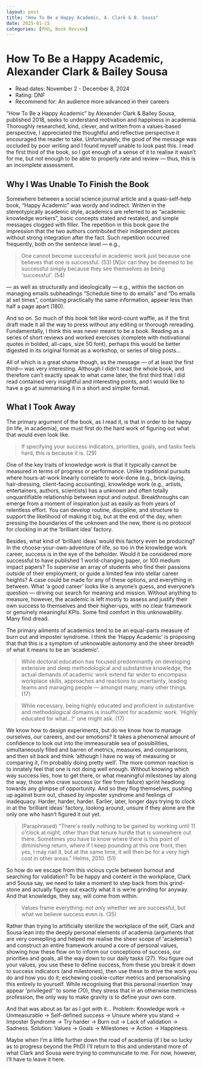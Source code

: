 ```yaml
---
layout: post
title: "How To Be a Happy Academic, A. Clark & B. Sousa"
date: 2025-01-15
categories: [PhD, Book Review]
---
```

# How To Be a Happy Academic, Alexander Clark & Bailey Sousa

* Read dates: November 2 - December 8, 2024
* Rating: DNF
* Recommend for: An audience more advanced in their careers

“How To Be a Happy Academic” by Alexander Clark & Bailey Sousa, published 2018, seeks to understand motivation and happiness in academia. Thoroughly researched, kind, clever, and written from a values-based perspective, I appreciated the thoughtful and reflective perspective it encouraged the reader to take. Unfortunately, the good of the message was occluded by poor writing and I found myself unable to look past this. I read the first third of the book, so I got enough of a sense of it to realise it wasn’t for me, but not enough to be able to properly rate and review — thus, this is an incomplete assessment.

## Why I Was Unable To Finish the Book

Somewhere between a social science journal article and a quasi-self-help book, “Happy Academic” was wordy and indirect. Written in the stereotypically academic style, academics are referred to as “academic knowledge workers”, basic concepts stated and restated, and simple messages clogged with filler. The repetition in this book gave the impression that the two authors contributed their independent pieces without strong integration after the fact. Such repetition occurred frequently, both on the sentence level — e.g.,

> One cannot become successful in academic work just because one believes that one is successful. (53)
> [N]or can they be deemed to be successful simply because they see themselves as being 'successful'. (54)

— as well as structurally and ideologically — e.g., within the section on managing emails subheadings “Schedule time to do emails” and “Do emails at set times”, containing practically the same information, appear less than half a page apart (180).

And so on. So much of this book felt like word-count waffle, as if the first draft made it all the way to press without any editing or thorough rereading. Fundamentally, I think this was never meant to be a book. Reading as a series of short reviews and worked exercises (complete with motivational quotes in bolded, all-caps, size 50 font), perhaps this would be better digested in its original format as a workshop, or series of blog posts…

All of which is a great shame though, as the message — of at least the first third— was very interesting. Although I didn’t read the whole book, and therefore can’t exactly speak to what came later, the first third that I did read contained very insightful and interesting points, and I would like to have a go at summarising it in a short and simpler format.

## What I Took Away

The primary argument of the book, as I read it, is that in order to be happy (in life, in academia), one must first do the hard work of figuring out what that would even look like.

> If specifying your success indicators, priorities, goals, and tasks feels hard, this is because it is. (29)

One of the key traits of knowledge work is that it typically cannot be measured in terms of progress or performance. Unlike traditional pursuits where hours-at-work linearly correlate to work-done (e.g., brick-laying, hair-dressing, client-facing accounting), knowledge work (e.g., artists, entertainers, authors, scientists) has a unknown and often totally unquantifiable relationship between input and output. Breakthroughs can emerge from a moment of inspiration just as easily as from years of relentless effort. You can develop routine, discipline, and structure to support the likelihood of making it big, but at the end of the day, when pressing the boundaries of the unknown and the new, there is no protocol for clocking in at the ‘brilliant idea’ factory.

Besides, what kind of ‘brilliant ideas’ would this factory even be producing? In the choose-your-own-adventure of life, so too in the knowledge work career, success is in the eye of the beholder. Would it be considered more successful to have published 1 world-changing paper, or 100 medium impact papers? To supervise an array of students who find their passions outside of their employment, or guide a limited few into stellar career heights? A case could be made for any of these options, and everything in between. What ‘a good career’ looks like is anyone’s guess, and everyone’s question — driving our search for meaning and mission. Without anything to measure, however, the academic is left mostly to assess and justify their own success to themselves and their higher-ups, with no clear framework or genuinely meaningful KPIs. Some find comfort in this unknowability. Many find dread.

The primary ailments of academics tend to be an equal-parts measure of burn out and imposter syndrome. I think the ‘Happy Academic’ is proposing that that this is a symptom of unknowable autonomy and the sheer breadth of what it means to be an ‘academic’.

> While doctoral education has focused predominantly on developing extensive and deep methodological and substantive knowledge, the actual demands of academic work extend far wider to encompass workplace skills, approaches and reactions to uncertainty, leading teams and managing people — amongst many, many other things. (17) 

> While necessary, being highly educated and proficient in substantive and methodological domains is insufficient for academic work. 'Highly educated for what...?' one might ask. (17)

We know how to design experiments, but do we know how to manage ourselves, our careers, and our emotions? It takes a phenomenal amount of confidence to look out into the immeasurable sea of possibilities, simultaneously filled and barren of metrics, measures, and comparisons, and then sit back and think ‘although I have no way of measuring or comparing it, I’m probably doing pretty well’. The more common reaction is to innately feel that one is not doing well enough. Without knowing which way success lies, how to get there, or what meaningful milestones lay along the way, those who crave success (or flee from failure) sprint headlong towards any glimpse of opportunity. And so they flog themselves, pushing up against burn out, chased by imposter syndrome and feelings of inadequacy. Harder, harder, harder. Earlier, later, longer days trying to clock in at the ‘brilliant ideas’ factory, looking around, unsure if they alone are the only one who hasn’t figured it out yet.

> (Paraphrased) "There's really nothing to be gained by working until 11 o'clock at night, other than that tenure hurdle that is somewhere out there. Sometimes you have to know where there is this point of diminishing return, where if I keep pounding at this one front, then yes, I may nail it, but at the same time, it will then be for a very high cost in other areas." Helms, 2010. (51)

So how do we escape from this vicious cycle between burnout and searching for validation? To be happy and content in the workplace, Clark and Sousa say, we need to take a moment to step back from this grind-stone and actually figure out exactly what it is we’re grinding for anyway. And that knowledge, they say, will come from within. 

> Values frame everything: not only whether we are successful, but what we believe success even is. (35)

Rather than trying to artificially sterilize the workplace of the self, Clark and Sousa lean into the deeply personal elements of academia (arguments that are very comeplling and helped me realise the sheer scope of 'academia') and construct an entire framework around a core of personal values, showing how these flow on to inform our conceptions of success, our priorities and goals, all the way down to our daily tasks (27). You figure out your values, you use these to define success, from these you break it down to success indicators (and milestones), then use these to drive the work you do and how you do it; eschewing cookie-cutter metrics and personalising this entirely to yourself. While recognising that this personal insertion ‘may appear 'privileged'’ to some (70), they stress that in an otherwise metricless profession, the only way to make gravity is to define your own core.

And that was about as far as I got with it… Problem: Knowledge work → Unmeasurable → Self-defined success → Unsure where you stand → Imposter Syndrome → Try harder → Burn out → Lack of validation → Sadness. Solution: Values → Goals → Milestones → Action → Happiness.

Maybe when I’m a little further down the road of academia (if I be so lucky as to progress beyond the PhD) I’ll return to this and understand more of what Clark and Sousa were trying to communicate to me. For now, however, I’ll have to leave it here.
